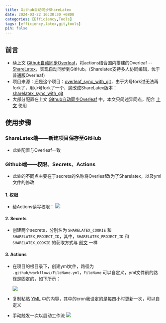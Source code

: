 ```yaml
---
title: Github自动同步ShareLatex
date: 2024-03-22 16:30:30 +0800
categories: [Efficiency,Tools]
tags: [efficiency,latex,git,tools]
pin: false
---
```



## 前言

- 续上文 [Github自动同步Overleaf](/posts/OverleafSync)，将actions结合国内搭建的Overleaf -- [ShareLatex](https://sharelatex.cstcloud.cn/project)，实现自动同步到GitHub。(Sharelatex支持多人协同编辑，优于普通版Overleaf)
- 项目来源：还是这个项目：[overleaf_sync_with_git](https://github.com/subhamX/overleaf_sync_with_git)，由于大号fork过无法再fork了，用小号fork了一个，魔改成ShareLatex版本：[sharelatex_sync_with_git](https://github.com/MaylonXGT/sharelatex_sync_with_git)
- 大部分配置在上文 [Github自动同步Overleaf](/posts/OverleafSync) 中，本文只简述异同点，配合 [上文](/posts/OverleafSync) 使用

## 使用步骤
### ShareLatex端——新建项目保存至GitHub
- 此处配置与Overleaf一致

### Github端——权限、Secrets、Actions
- 此处的不同点主要在于secrets的名称将Overleaf改为了Sharelatex，以及yml文件的修改

#### 1. 权限
- 给Actions读写权限：
![](https://cdn.jsdelivr.net/gh/Country-If/Typora-images/img/202403201943704.png)

#### 2. Secrets
- 创建两个secrets，分别名为 `SHARELATEX_COOKIE` 和 `SHARELATEX_PROJECT_ID`，其中，`SHARELATEX_PROJECT_ID` 和 `SHARELATEX_COOKIE` 的获取方式与 [前文](/posts/OverleafSync) 一样

#### 3. Actions
- 在项目的根目录下，创建yml文件，路径为 `.github/workflows/FileName.yml`，`FileName` 可以自定义，yml文件前的路径是固定的，如下所示：

  ![](https://cdn.jsdelivr.net/gh/Country-If/Typora-images/img/202403202133340.png)

- 复制粘贴 [YML](https://github.com/MaylonXGT/sharelatex_sync_with_git/blob/master/sync/Sync.yml) 中的内容，其中的cron我设定的是每四小时更新一次，可以自定义

- 手动触发一次以启动工作流
![](https://cdn.jsdelivr.net/gh/Country-If/Typora-images/img/202403202153114.png)
